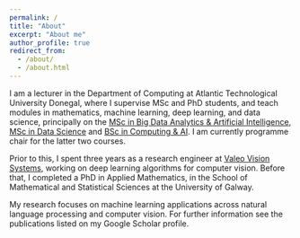 ```yaml
---
permalink: /
title: "About"
excerpt: "About me"
author_profile: true
redirect_from: 
  - /about/
  - /about.html
---
```


I am a lecturer in the Department of Computing at Atlantic Technological University Donegal, where I supervise MSc and PhD students, and teach modules in mathematics, machine learning, deep learning, and data science, principally on the [MSc in Big Data Analytics & Artificial Intelligence](https://www.lyit.ie/CourseDetails/D303/LY_KDAAI_M/BigDataAnalyticsandArtificialIntelligence), [MSc in Data Science](https://www.lyit.ie/CourseDetails/D303/NC1080/DataScience&PreparatoryCertificateinComputing) and [BSc in Computing & AI](https://www.lyit.ie/CourseDetails/D303/AU_363). I am currently programme chair for the latter two courses.

Prior to this, I spent three years as a research engineer at [Valeo Vision Systems](https://www.valeo.com/en/), working on deep learning algorithms for computer vision.
Before that, I completed a PhD in Applied Mathematics, in the School of Mathematical and Statistical Sciences at the University of Galway.

My research focuses on machine learning applications across natural language processing and computer vision. For further information see the publications listed on my Google Scholar profile.